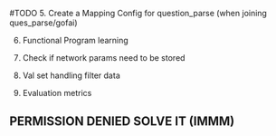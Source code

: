 #TODO
5. Create a Mapping Config for question_parse (when joining ques_parse/gofai)

6. Functional Program learning
7. Check if network params need to be stored

12. Val set handling filter data
13. Evaluation metrics

## PERMISSION DENIED SOLVE IT (IMMM)